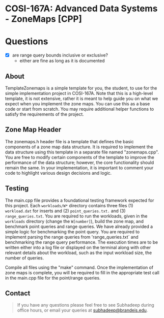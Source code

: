 # COSI-167A: Advanced Data Systems - ZoneMaps [CPP]

# Questions

- [x] are range query bounds inclusive or exclusive?
  - either are fine as long as it is documented

## About

TemplateZonemaps is a simple template for you, the student, to use for the simple implementation project
in COSI-167A. Note that this is a high-level template, it is not extensive, rather it is meant to help
guide you on what we expect when you implement the zone maps. You can use this as a base code or start from
scratch. You may require additional helper functions to satisfy the requirements of the project.

## Zone Map Header
The zonemaps.h header file is a template that defines the basic components of a zone map data structure.
It is required to implement the data structure using this template in a separate file named
"zonemaps.cpp". You are free to modify certain components of the template to improve the performance of the
data structure; however, the core functionality should remain the same. In your implementation, it is
important to comment your code to highlight various design decisions and logic. 

## Testing 
The main.cpp file provides a foundational testing framework expected for this project. Each `workloads/W*` directory 
contains three files (1) `workload.dat` for inserts and (2) `point_queries.txt.` and (3) `range_queries.txt`.
You are required to run the workloads, given in the `workloads` directory (change the `W[number]`), build the zone map, and benchmark point queries and range queries. We have already provided a simple logic for benchmarking the point query. You are required to
implement parsing the range queries from 'range_queries.txt` and benchmarking the range query
performance. The execution times are to be written either into a log file or displayed on the terminal
along with other relevant details about the workload, such as the input workload size, the number of
queries.

Compile all files using the "make" command.
Once the implementation of zone maps is complete, you will be required to fill in the appropriate test
call in the main.cpp file for the point/range queries. 

## Contact

> If you have any questions please feel free to see Subhadeep during office hours, or
email your queries at subhadeep@brandeis.edu.
